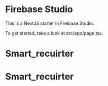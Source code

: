# Firebase Studio

This is a NextJS starter in Firebase Studio.

To get started, take a look at src/app/page.tsx.
# Smart_recuirter
# Smart_recuirter
